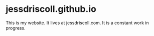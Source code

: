 # jessdriscoll.github.io
This is my website. It lives at jessdriscoll.com. It is a constant work in progress.
